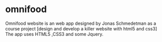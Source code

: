 # omnifood

Omnifood website is an web app designed by Jonas Schmedetman as a course project [design and develop a killer website with html5 and css3]
The app uses HTML5 ,CSS3 and some Jquery.
